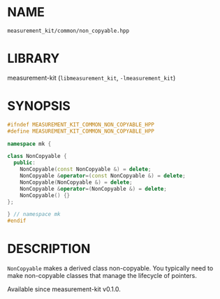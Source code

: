 # NAME

`measurement_kit/common/non_copyable.hpp`

# LIBRARY

measurement-kit (`libmeasurement_kit`, `-lmeasurement_kit`)

# SYNOPSIS

```C++
#ifndef MEASUREMENT_KIT_COMMON_NON_COPYABLE_HPP
#define MEASUREMENT_KIT_COMMON_NON_COPYABLE_HPP

namespace mk {

class NonCopyable {
  public:
    NonCopyable(const NonCopyable &) = delete;
    NonCopyable &operator=(const NonCopyable &) = delete;
    NonCopyable(NonCopyable &) = delete;
    NonCopyable &operator=(NonCopyable &) = delete;
    NonCopyable() {}
};

} // namespace mk
#endif
```

# DESCRIPTION

`NonCopyable` makes a derived class non-copyable. You typically need to make non-copyable classes that manage the lifecycle of pointers. 

Available since measurement-kit v0.1.0.

